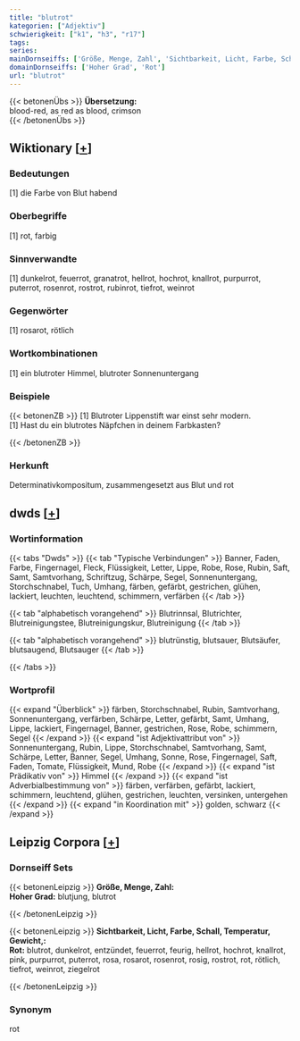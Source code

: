```yaml
---
title: "blutrot"
kategorien: ["Adjektiv"]
schwierigkeit: ["k1", "h3", "r17"]
tags:
series:
mainDornseiffs: ['Größe, Menge, Zahl', 'Sichtbarkeit, Licht, Farbe, Schall, Temperatur, Gewicht,']
domainDornseiffs: ['Hoher Grad', 'Rot']
url: "blutrot"
---
```


{{< betonenÜbs >}}
**Übersetzung:**  
blood-red, as red as blood, crimson  
{{< /betonenÜbs >}}

## Wiktionary [[+](https://de.wiktionary.org/wiki/blutrot)]

### Bedeutungen
[1] die Farbe von Blut habend  

### Oberbegriffe
[1] rot, farbig  

### Sinnverwandte
[1] dunkelrot, feuerrot, granatrot, hellrot, hochrot, knallrot, purpurrot, puterrot, rosenrot, rostrot, rubinrot, tiefrot, weinrot  

### Gegenwörter
[1] rosarot, rötlich  

### Wortkombinationen
[1] ein blutroter Himmel, blutroter Sonnenuntergang  

### Beispiele
{{< betonenZB >}}
[1] Blutroter Lippenstift war einst sehr modern.  
[1] Hast du ein blutrotes Näpfchen in deinem Farbkasten?  

{{< /betonenZB >}}
### Herkunft
Determinativkompositum, zusammengesetzt aus Blut und rot  



## dwds [[+](https://www.dwds.de/wb/blutrot)]

### Wortinformation
{{< tabs "Dwds" >}}
{{< tab "Typische Verbindungen" >}}
Banner, Faden, Farbe, Fingernagel, Fleck, Flüssigkeit, Letter, Lippe, Robe, Rose, Rubin, Saft, Samt, Samtvorhang, Schriftzug, Schärpe, Segel, Sonnenuntergang, Storchschnabel, Tuch, Umhang, färben, gefärbt, gestrichen, glühen, lackiert, leuchten, leuchtend, schimmern, verfärben
{{< /tab >}}

{{< tab "alphabetisch vorangehend" >}}
Blutrinnsal, Blutrichter, Blutreinigungstee, Blutreinigungskur, Blutreinigung
{{< /tab >}}

{{< tab "alphabetisch vorangehend" >}}
blutrünstig, blutsauer, Blutsäufer, blutsaugend, Blutsauger
{{< /tab >}}

{{< /tabs >}}

### Wortprofil
{{< expand "Überblick" >}} färben, Storchschnabel, Rubin, Samtvorhang, Sonnenuntergang, verfärben, Schärpe, Letter, gefärbt, Samt, Umhang, Lippe, lackiert, Fingernagel, Banner, gestrichen, Rose, Robe, schimmern, Segel {{< /expand >}}
{{< expand "ist Adjektivattribut von" >}} Sonnenuntergang, Rubin, Lippe, Storchschnabel, Samtvorhang, Samt, Schärpe, Letter, Banner, Segel, Umhang, Sonne, Rose, Fingernagel, Saft, Faden, Tomate, Flüssigkeit, Mund, Robe {{< /expand >}}
{{< expand "ist Prädikativ von" >}} Himmel {{< /expand >}}
{{< expand "ist Adverbialbestimmung von" >}} färben, verfärben, gefärbt, lackiert, schimmern, leuchtend, glühen, gestrichen, leuchten, versinken, untergehen {{< /expand >}}
{{< expand "in Koordination mit" >}} golden, schwarz {{< /expand >}}

## Leipzig Corpora [[+](https://corpora.uni-leipzig.de/en/res?word=blutrot&corpusId=deu_newscrawl-public_2018)]

### Dornseiff Sets
{{< betonenLeipzig >}}
**Größe, Menge, Zahl:**  
**Hoher Grad:** blutjung, blutrot  

{{< /betonenLeipzig >}}


{{< betonenLeipzig >}}
**Sichtbarkeit, Licht, Farbe, Schall, Temperatur, Gewicht,:**  
**Rot:** blutrot, dunkelrot, entzündet, feuerrot, feurig, hellrot, hochrot, knallrot, pink, purpurrot, puterrot, rosa, rosarot, rosenrot, rosig, rostrot, rot, rötlich, tiefrot, weinrot, ziegelrot  

{{< /betonenLeipzig >}}

### Synonym
rot

